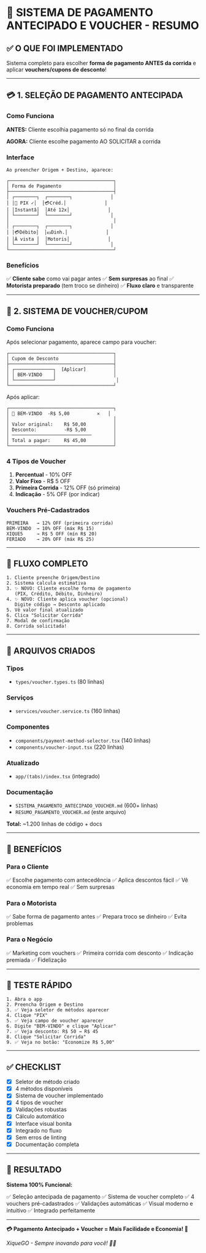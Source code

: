 # 🎉 SISTEMA DE PAGAMENTO ANTECIPADO E VOUCHER - RESUMO

## ✅ O QUE FOI IMPLEMENTADO

Sistema completo para escolher **forma de pagamento ANTES da corrida** e aplicar **vouchers/cupons de desconto**!

---

## 💳 1. SELEÇÃO DE PAGAMENTO ANTECIPADA

### Como Funciona

**ANTES:** Cliente escolhia pagamento só no final da corrida

**AGORA:** Cliente escolhe pagamento AO SOLICITAR a corrida

### Interface

```
Ao preencher Origem + Destino, aparece:

┌──────────────────────────────────────┐
│ Forma de Pagamento                   │
├──────────────────────────────────────┤
│ ┌────────┐  ┌────────┐              │
│ │📱 PIX ✓│  │💳Créd.│              │
│ │Instantâ│  │Até 12x│              │
│ └────────┘  └────────┘              │
│                                      │
│ ┌────────┐  ┌────────┐              │
│ │💳Débito│  │💵Dinh.│              │
│ │À vista │  │Motoris│              │
│ └────────┘  └────────┘              │
└──────────────────────────────────────┘
```

### Benefícios

✅ **Cliente sabe** como vai pagar antes
✅ **Sem surpresas** ao final
✅ **Motorista preparado** (tem troco se dinheiro)
✅ **Fluxo claro** e transparente

---

## 🎫 2. SISTEMA DE VOUCHER/CUPOM

### Como Funciona

Após selecionar pagamento, aparece campo para voucher:

```
┌──────────────────────────────────────┐
│ Cupom de Desconto                    │
├──────────────────────────────────────┤
│ ┌──────────────┐  [Aplicar]          │
│ │ BEM-VINDO    │                     │
│ └──────────────┘                      │
└──────────────────────────────────────┘
```

Após aplicar:

```
┌──────────────────────────────────────┐
│ 🎫 BEM-VINDO  -R$ 5,00          ✕   │
│                                      │
│ Valor original:    R$ 50,00          │
│ Desconto:          -R$ 5,00          │
│ ─────────────────────────────        │
│ Total a pagar:     R$ 45,00          │
└──────────────────────────────────────┘
```

### 4 Tipos de Voucher

1. **Percentual** - 10% OFF
2. **Valor Fixo** - R$ 5 OFF
3. **Primeira Corrida** - 12% OFF (só primeira)
4. **Indicação** - 5% OFF (por indicar)

### Vouchers Pré-Cadastrados

```
PRIMEIRA   → 12% OFF (primeira corrida)
BEM-VINDO  → 10% OFF (máx R$ 15)
XIQUE5     → R$ 5 OFF (mín R$ 20)
FERIADO    → 20% OFF (máx R$ 25)
```

---

## 🔄 FLUXO COMPLETO

```
1. Cliente preenche Origem/Destino
2. Sistema calcula estimativa
3. ✨ NOVO: Cliente escolhe forma de pagamento
   (PIX, Crédito, Débito, Dinheiro)
4. ✨ NOVO: Cliente aplica voucher (opcional)
   Digite código → Desconto aplicado
5. Vê valor final atualizado
6. Clica "Solicitar Corrida"
7. Modal de confirmação
8. Corrida solicitada!
```

---

## 📁 ARQUIVOS CRIADOS

### Tipos
- `types/voucher.types.ts` (80 linhas)

### Serviços
- `services/voucher.service.ts` (160 linhas)

### Componentes
- `components/payment-method-selector.tsx` (140 linhas)
- `components/voucher-input.tsx` (220 linhas)

### Atualizado
- `app/(tabs)/index.tsx` (integrado)

### Documentação
- `SISTEMA_PAGAMENTO_ANTECIPADO_VOUCHER.md` (600+ linhas)
- `RESUMO_PAGAMENTO_VOUCHER.md` (este arquivo)

**Total:** ~1.200 linhas de código + docs

---

## 🎯 BENEFÍCIOS

### Para o Cliente

✅ Escolhe pagamento com antecedência
✅ Aplica descontos fácil
✅ Vê economia em tempo real
✅ Sem surpresas

### Para o Motorista

✅ Sabe forma de pagamento antes
✅ Prepara troco se dinheiro
✅ Evita problemas

### Para o Negócio

✅ Marketing com vouchers
✅ Primeira corrida com desconto
✅ Indicação premiada
✅ Fidelização

---

## 🧪 TESTE RÁPIDO

```
1. Abra o app
2. Preencha Origem e Destino
3. ✅ Veja seletor de métodos aparecer
4. Clique "PIX"
5. ✅ Veja campo de voucher aparecer
6. Digite "BEM-VINDO" e clique "Aplicar"
7. ✅ Veja desconto: R$ 50 → R$ 45
8. Clique "Solicitar Corrida"
9. ✅ Veja no botão: "Economize R$ 5,00"
```

---

## ✅ CHECKLIST

- [x] Seletor de método criado
- [x] 4 métodos disponíveis
- [x] Sistema de voucher implementado
- [x] 4 tipos de voucher
- [x] Validações robustas
- [x] Cálculo automático
- [x] Interface visual bonita
- [x] Integrado no fluxo
- [x] Sem erros de linting
- [x] Documentação completa

---

## 🎊 RESULTADO

**Sistema 100% Funcional:**

✅ Seleção antecipada de pagamento
✅ Sistema de voucher completo
✅ 4 vouchers pré-cadastrados
✅ Validações automáticas
✅ Visual moderno e intuitivo
✅ Integrado perfeitamente

---

**💳 Pagamento Antecipado + Voucher = Mais Facilidade e Economia! 🎫**

_XiqueGO - Sempre inovando para você! 🚗💚_




